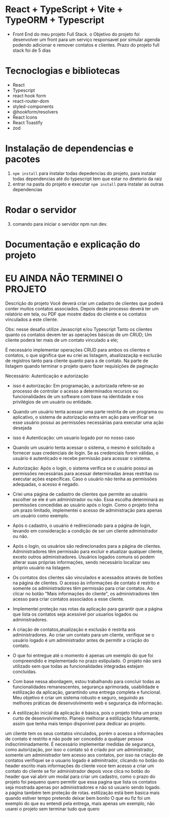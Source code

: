 # React + TypeScript + Vite + TypeORM + Typescript
- Front End do meu projeto Full Stack. o Objetivo do projeto foi desenvolver um front para um serviço responsavel por simular agenda podendo adicionar e remover contatos e clientes. Prazo do projeto full stack foi de 5 dias

# Tecnoclogias e bibliotecas
- React
- Typescript
- react hook form
- react-router-dom
- styled-components
- @hookform/resolvers
- React Icons
- React Toastify
- zod
 # Instalação de dependencias e pacotes
 1. `npm install` para instalar todas depedencias do projeto, para instalar todas dependencias até do typescript tem que estar no 
diretorio da raiz
3. entrar na pasta do projeto e executar `npm install` para instalar as outras dependencias

# Rodar o servidor
3. comando para iniciar o servidor npm run dev.

# Documentação e explicação do projeto
# EU AINDA NÃO TERMINEI O PROJETO
Descrição do projeto
Você deverá criar um cadastro de clientes que poderá conter muitos contatos associados. Depois deste processo deverá ter um relatório em tela, ou PDF que mostre dados do cliente e os contatos vinculados a este cliente.

Obs: nesse desafio utilize Javascript e/ou Typescript
Tanto os clientes quanto os contatos devem ter as operações básicas de um CRUD;
Um cliente poderá ter mais de um contato vinculado a ele;

É necessário implementar operações CRUD para ambos os clientes e contatos, o que significa que eu criei as listagem, atualizazaçãp e excluzão de registros tanto para cliente quanto para a de contato. Na parte de listagem quando terminar o projeto quero fazer requisições
de paginação

Necessário:
Autenticação e autorização
- isso é autorização: Em programação, a autorizada refere-se ao processo de controlar o acesso a determinados recursos ou funcionalidades de um software com base na identidade e nos privilégios de um usuário ou entidade.

- Quando um usuário tenta acessar uma parte restrita de um programa ou aplicativo, o sistema de autorização entra em ação para verificar se esse usuário possui as permissões necessárias para executar uma ação desejada

- isso é Autenticação: um usuario logado por no nosso caso

- Quando um usuário tenta acessar o sistema, o mesmo é solicitado a fornecer suas credenciais de login. Se as credenciais forem válidas, o usuário é autenticado e recebe permissão para acessar o sistema.
- Autorização: Após o login, o sistema verifica se o usuário possui as permissões necessárias para acessar determinadas áreas restritas ou executar ações específicas. Caso o usuário não tenha as permissões adequadas, o acesso é negado.

- Criei uma página de cadastro de clientes que permite ao usuário escolher se ele é um administrador ou não. Essa escolha determinará as permissões concedidas ao usuário após o login.
Como o projeto tinha um prazo limitado, implementei o acesso de administração para apenas um usuário como exemplo.

 - Após o cadastro, o usuário é redirecionado para a página de login, levando em consideração a condição de ser um cliente administrador ou não.
   
 - Após o login, os usuários são redirecionados para a página de clientes.
Administradores têm permissão para excluir e atualizar qualquer cliente, exceto outros administradores.
Usuários logados comuns só podem alterar suas próprias informações, sendo necessário localizar seu próprio usuário na listagem.

 - Os contatos dos clientes são vinculados e acessados ​​através de botões na página de clientes.
O acesso às informações de contato é restrito e somente os administradores têm permissão para criar contatos. Ao clicar no botão "Mais informações do cliente", os administradores têm acesso para criar contatos associados a esse cliente.

- Implementei proteção nas rotas da aplicação para garantir que a página que lista os contatos seja acessível por usuarios logados ou administradores.

- A criação de contatos,atualização e exclusão é restrita aos administradores. Ao criar um contato para um cliente, verifique se o usuário logado é um administrador antes de permitir a criação do contato.

- O que foi entregue até o momento é apenas um exemplo do que foi compreendido e implementado no prazo estipulado.
O projeto não será utilizado sem que todas as funcionalidades integradas estejam concluídas.

- Com base nessa abordagem, estou trabalhando para concluir todas as funcionalidades remanescentes, segurança aprimorada, usabilidade e estilização da aplicação, garantindo uma entrega completa e funcional. Meu objetivo é criar um sistema robusto e seguro, seguindo as melhores práticas de desenvolvimento web e segurança da informação.

- A estilização inicial da aplicação é básica, pois o projeto tinha um prazo curto de desenvolvimento.
Planejo melhorar a estilização futuramente, assim que tenha mais tempo disponível para dedicar ao projeto.


um cliente tem os seus contatos vinculados, porém o acesso a informações de contato é restrito e não pode ser concedido a qualquer pessoa indiscriminadamente. É necessário implementar medidas de segurança, como autorização, por isso o contato só é criado por um administrador,
somente um administrador tem acesso aos contatos, por isso na criação de contatos verifiquei se o usuario logado é adminitrador, clicando 
no botão do header escrito mais informações do cliente voce tem acesso a criar um contato do cliente  se for administrador
depois voce clica no botão do header que vai abrir um modal para criar um cadastro, como o prazo do projeto foi pequeno quero permitir que essa pagina que lista os contatos seja mostrada apenas por administradores e não só usuario sendo logado.
a pagina também tem proteção de rotas.
estilização está bem basica mais quando estiver tempo pretendo deixar bem bonito
O que eu fiz foi um exemplo do que eu entendi pela entrega, mais apenas um exemplo, não usarei o projeto sem terminar tudo que quero 



   

